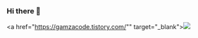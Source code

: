 ### Hi there 👋

<!--
**GamzaKim/GamzaKim** is a ✨ _special_ ✨ repository because its `README.md` (this file) appears on your GitHub profile.

Here are some ideas to get you started:

- 🔭 I’m currently working on ...
- 🌱 I’m currently learning ...
- 👯 I’m looking to collaborate on ...
- 🤔 I’m looking for help with ...
- 💬 Ask me about ...
- 📫 How to reach me: ...
- 😄 Pronouns: ...
- ⚡ Fun fact: ...
-->

<a href="https://gamzacode.tistory.com/"" target="_blank"><img src="https://img.shields.io/badge/Velog-20c997?style=flat-square&logo=Tistory&logoColor=white"/></a>

